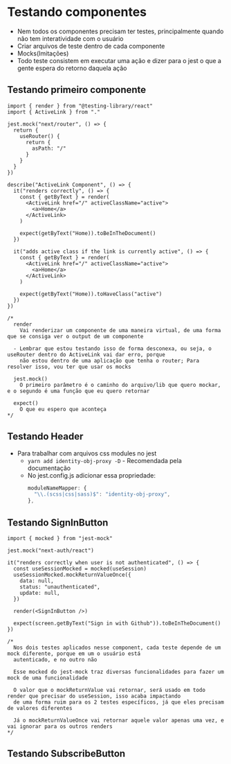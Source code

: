# Testando componentes

- Nem todos os componentes precisam ter testes, principalmente quando não tem interatividade com o usuário
- Criar arquivos de teste dentro de cada componente
- Mocks(Imitações)
- Todo teste consistem em executar uma ação e dizer para o jest o que a gente espera do retorno daquela ação

## Testando primeiro componente

```tsx
import { render } from "@testing-library/react"
import { ActiveLink } from "."

jest.mock("next/router", () => {
  return {
    useRouter() {
      return {
        asPath: "/"
      }
    }
  }
})

describe("ActiveLink Component", () => {
  it("renders correctly", () => {
    const { getByText } = render(
      <ActiveLink href="/" activeClassName="active">
        <a>Home</a>
      </ActiveLink>
    )

    expect(getByText("Home)).toBeInTheDocument()
  })

  it("adds active class if the link is currently active", () => {
    const { getByText } = render(
      <ActiveLink href="/" activeClassName="active">
        <a>Home</a>
      </ActiveLink>
    )

    expect(getByText("Home)).toHaveClass("active")
  })
})

/*
  render
    Vai renderizar um componente de uma maneira virtual, de uma forma que se consiga ver o output de um componente

  - Lembrar que estou testando isso de forma desconexa, ou seja, o useRouter dentro do ActiveLink vai dar erro, porque
    não estou dentro de uma aplicação que tenha o router; Para resolver isso, vou ter que usar os mocks

  jest.mock()
    O primeiro parâmetro é o caminho do arquivo/lib que quero mockar, e o segundo é uma função que eu quero retornar

  expect()
    O que eu espero que aconteça
*/
```

## Testando Header

- Para trabalhar com arquivos css modules no jest
  - `yarn add identity-obj-proxy -D` - Recomendada pela documentação
  - No jest.config.js adicionar essa propriedade:
    ```js
    moduleNameMapper: {
      "\\.(scss|css|sass)$": "identity-obj-proxy",
    },
    ```

## Testando SignInButton

```tsx
import { mocked } from "jest-mock"

jest.mock("next-auth/react")

it("renders correctly when user is not authenticated", () => {
  const useSessionMocked = mocked(useSession)
  useSessionMocked.mockReturnValueOnce({
    data: null,
    status: "unauthenticated",
    update: null,
  })

  render(<SignInButton />)

  expect(screen.getByText("Sign in with Github")).toBeInTheDocument()
})

/*
  Nos dois testes aplicados nesse component, cada teste depende de um mock diferente, porque em um o usuário está
  autenticado, e no outro não
  
  Esse mocked do jest-mock traz diversas funcionalidades para fazer um mock de uma funcionalidade

  O valor que o mockReturnValue vai retornar, será usado em todo render que precisar do useSession, isso acaba impactando
  de uma forma ruim para os 2 testes específicos, já que eles precisam de valores diferentes

  Já o mockReturnValueOnce vai retornar aquele valor apenas uma vez, e vai ignorar para os outros renders
*/
```

## Testando SubscribeButton
